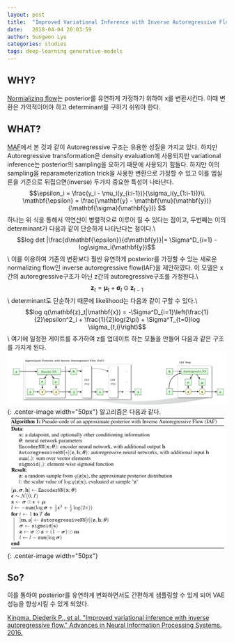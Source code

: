 ```yaml
---
layout: post
title:  "Improved Variational Inference with Inverse Autoregressive Flow"
date:   2018-04-04 20:03:59
author: Sungwon Lyu
categories: studies
tags: deep-learning generative-models
---
```

## WHY? 
[Normializing flow](https://lyusungwon.github.io/dl/2018/03/29/nf.html)는 posterior를 유연하게 가정하기 위하여 x를 변환시킨다. 이때 변환은 가역적이어야 하고 determinant를 구하기 쉬워야 한다. 

## WHAT?
[MAF](https://lyusungwon.github.io/dl/2018/04/03/maf.html)에서 본 것과 같이 Autoregressive 구조는 유용한 성질을 가지고 있다. 하지만 Autoregressive transformation은 density evaluation에 사용되지만 variational inference는 posterior의 sampling을 요하기 때문에 사용되기 힘들다. 하지만 이의 sampling을 reparameterization trick을 사용한 변환으로 가정할 수 있고 이를 엡실론을 기준으로 뒤집으면(inverse) 두가지 중요한 특성이 나타난다. 
$$\epsilon_i = \frac{y_i - \mu_i(y_{i:i-1})}{\sigma_i(y_{1:i-1})}\\
\mathbf{\epsilon} = \frac{\mathbf{y} - \mathbf{\mu}(\mathbf{y})}{\mathbf{\sigma}(\mathbf{y})} $$
하나는 위 식을 통해서 역연산이 병렬적으로 이루어 질 수 있다는 점이고, 두번째는 이의 determinant가 다음과 같이 단순하게 나타난다는 점이다.\\ 
$$log det |\frac{d\mathbf{\epsilon}}{d\mathbf{y}}|= \Sigma^D_{i=1} -log\sigma_i(\mathbf{y})$$\\
이를 이용하여 기존의 변환보다 훨씬 유연하게 posterior를 가정할 수 있는 새로운 normalizing flow인 inverse autoregressive flow(IAF)을 제안하였다. 이 모델은 x간의 autoregressive구조가 아닌 z간의 autoregressive구조를 가정한다.\\
$$\mathbf{z}_t = \mathbf{\mu}_t + \mathbf{\sigma}_t \odot \mathbf{z}_{t-1}$$\\
determinant도 단순하기 때문에 likelihood는 다음과 같이 구할 수 있다.\\
$$log q(\mathbf{z}_t|\mathbf{x}) = -\Sigma^D_{i=1}\left(\frac{1}{2}\epsilon^2_i + \frac{1}{2}log(2\pi) + \Sigma^T_{t=0}log \sigma_{t,i}\right)$$\\
여기에 일정한 게이트를 추가하여 z를 업데이트 하는 모듈을 만들어 다음과 같은 구조를 가지게 된다.
![image](/assets/images/iaf.png){: .center-image width="50px"}
알고리즘은 다음과 같다. 
![image](/assets/images/iaf2.png){: .center-image width="50px"}

## So?
이를 통하여 posterior를 유연하게 변화하면서도 간편하게 샘플링할 수 있게 되어 VAE성능을 향상시킬 수 있게 되었다.  

[Kingma, Diederik P., et al. "Improved variational inference with inverse autoregressive flow." Advances in Neural Information Processing Systems. 2016.](https://arxiv.org/abs/1606.04934)
